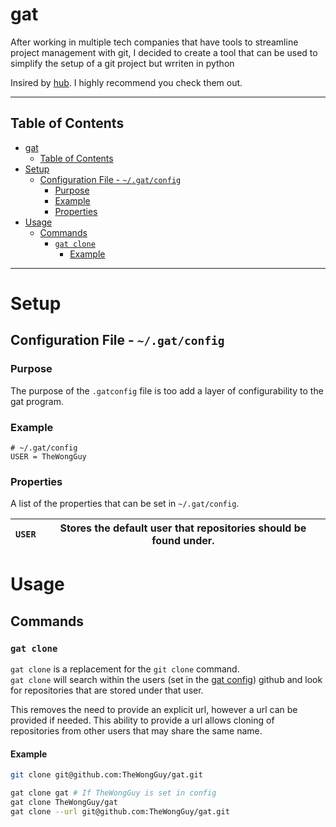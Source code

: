 # gat
After working in multiple tech companies that have tools to streamline project management with git,
I decided to create a tool that can be used to simplify the setup of a git project but wrriten in python

Insired by [hub](https://github.com/github/hub). I highly recommend you check them out.

---
## Table of Contents
- [gat](#gat)
  - [Table of Contents](#table-of-contents)
- [Setup](#setup)
  - [Configuration File - `~/.gat/config`](#configuration-file---gatconfig)
    - [Purpose](#purpose)
    - [Example](#example)
    - [Properties](#properties)
- [Usage](#usage)
  - [Commands](#commands)
    - [`gat clone`](#gat-clone)
      - [Example](#example-1)
---
# Setup  
## Configuration File - `~/.gat/config`  
### Purpose  
The purpose of the `.gatconfig` file is too add a layer of configurability to the gat program.
### Example
```
# ~/.gat/config
USER = TheWongGuy
```
### Properties
A list of the properties that can be set in `~/.gat/config`.  

| `USER` | Stores the default user that repositories should be found under. |
|:----:|------------------------------------------------------------------|

# Usage
## Commands
### `gat clone`
`gat clone` is a replacement for the `git clone` command.  
`gat clone` will search within the users (set in the [gat config](#configuration-file---gatconfig)) github and look for repositories that are stored under that user.

This removes the need to provide an explicit url, however a url can be provided if needed. This ability to provide a url allows cloning of repositories from other users that may share the same name.

#### Example
```bash
git clone git@github.com:TheWongGuy/gat.git

gat clone gat # If TheWongGuy is set in config
gat clone TheWongGuy/gat
gat clone --url git@github.com:TheWongGuy/gat.git
```
